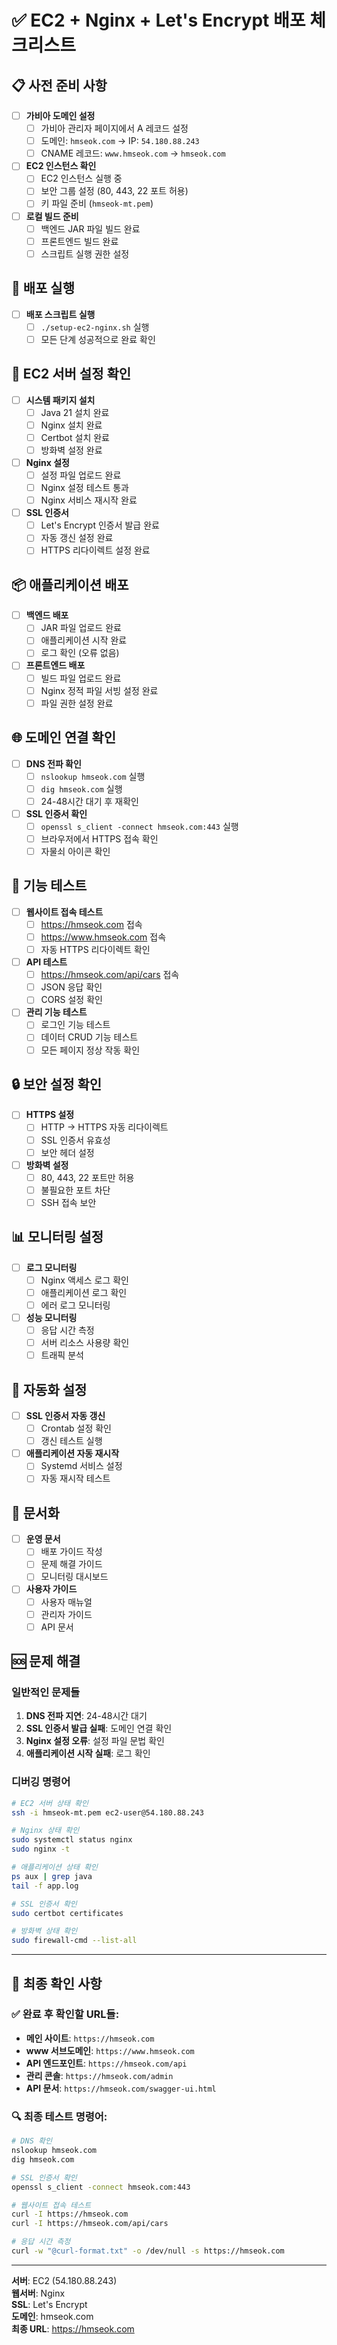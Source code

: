 # ✅ EC2 + Nginx + Let's Encrypt 배포 체크리스트

## 📋 사전 준비 사항

- [ ] **가비아 도메인 설정**
  - [ ] 가비아 관리자 페이지에서 A 레코드 설정
  - [ ] 도메인: `hmseok.com` → IP: `54.180.88.243`
  - [ ] CNAME 레코드: `www.hmseok.com` → `hmseok.com`

- [ ] **EC2 인스턴스 확인**
  - [ ] EC2 인스턴스 실행 중
  - [ ] 보안 그룹 설정 (80, 443, 22 포트 허용)
  - [ ] 키 파일 준비 (`hmseok-mt.pem`)

- [ ] **로컬 빌드 준비**
  - [ ] 백엔드 JAR 파일 빌드 완료
  - [ ] 프론트엔드 빌드 완료
  - [ ] 스크립트 실행 권한 설정

## 🚀 배포 실행

- [ ] **배포 스크립트 실행**
  - [ ] `./setup-ec2-nginx.sh` 실행
  - [ ] 모든 단계 성공적으로 완료 확인

## 🔧 EC2 서버 설정 확인

- [ ] **시스템 패키지 설치**
  - [ ] Java 21 설치 완료
  - [ ] Nginx 설치 완료
  - [ ] Certbot 설치 완료
  - [ ] 방화벽 설정 완료

- [ ] **Nginx 설정**
  - [ ] 설정 파일 업로드 완료
  - [ ] Nginx 설정 테스트 통과
  - [ ] Nginx 서비스 재시작 완료

- [ ] **SSL 인증서**
  - [ ] Let's Encrypt 인증서 발급 완료
  - [ ] 자동 갱신 설정 완료
  - [ ] HTTPS 리다이렉트 설정 완료

## 📦 애플리케이션 배포

- [ ] **백엔드 배포**
  - [ ] JAR 파일 업로드 완료
  - [ ] 애플리케이션 시작 완료
  - [ ] 로그 확인 (오류 없음)

- [ ] **프론트엔드 배포**
  - [ ] 빌드 파일 업로드 완료
  - [ ] Nginx 정적 파일 서빙 설정 완료
  - [ ] 파일 권한 설정 완료

## 🌐 도메인 연결 확인

- [ ] **DNS 전파 확인**
  - [ ] `nslookup hmseok.com` 실행
  - [ ] `dig hmseok.com` 실행
  - [ ] 24-48시간 대기 후 재확인

- [ ] **SSL 인증서 확인**
  - [ ] `openssl s_client -connect hmseok.com:443` 실행
  - [ ] 브라우저에서 HTTPS 접속 확인
  - [ ] 자물쇠 아이콘 확인

## 🧪 기능 테스트

- [ ] **웹사이트 접속 테스트**
  - [ ] https://hmseok.com 접속
  - [ ] https://www.hmseok.com 접속
  - [ ] 자동 HTTPS 리다이렉트 확인

- [ ] **API 테스트**
  - [ ] https://hmseok.com/api/cars 접속
  - [ ] JSON 응답 확인
  - [ ] CORS 설정 확인

- [ ] **관리 기능 테스트**
  - [ ] 로그인 기능 테스트
  - [ ] 데이터 CRUD 기능 테스트
  - [ ] 모든 페이지 정상 작동 확인

## 🔒 보안 설정 확인

- [ ] **HTTPS 설정**
  - [ ] HTTP → HTTPS 자동 리다이렉트
  - [ ] SSL 인증서 유효성
  - [ ] 보안 헤더 설정

- [ ] **방화벽 설정**
  - [ ] 80, 443, 22 포트만 허용
  - [ ] 불필요한 포트 차단
  - [ ] SSH 접속 보안

## 📊 모니터링 설정

- [ ] **로그 모니터링**
  - [ ] Nginx 액세스 로그 확인
  - [ ] 애플리케이션 로그 확인
  - [ ] 에러 로그 모니터링

- [ ] **성능 모니터링**
  - [ ] 응답 시간 측정
  - [ ] 서버 리소스 사용량 확인
  - [ ] 트래픽 분석

## 🔄 자동화 설정

- [ ] **SSL 인증서 자동 갱신**
  - [ ] Crontab 설정 확인
  - [ ] 갱신 테스트 실행

- [ ] **애플리케이션 자동 재시작**
  - [ ] Systemd 서비스 설정
  - [ ] 자동 재시작 테스트

## 📝 문서화

- [ ] **운영 문서**
  - [ ] 배포 가이드 작성
  - [ ] 문제 해결 가이드
  - [ ] 모니터링 대시보드

- [ ] **사용자 가이드**
  - [ ] 사용자 매뉴얼
  - [ ] 관리자 가이드
  - [ ] API 문서

## 🆘 문제 해결

### 일반적인 문제들
1. **DNS 전파 지연**: 24-48시간 대기
2. **SSL 인증서 발급 실패**: 도메인 연결 확인
3. **Nginx 설정 오류**: 설정 파일 문법 확인
4. **애플리케이션 시작 실패**: 로그 확인

### 디버깅 명령어
```bash
# EC2 서버 상태 확인
ssh -i hmseok-mt.pem ec2-user@54.180.88.243

# Nginx 상태 확인
sudo systemctl status nginx
sudo nginx -t

# 애플리케이션 상태 확인
ps aux | grep java
tail -f app.log

# SSL 인증서 확인
sudo certbot certificates

# 방화벽 상태 확인
sudo firewall-cmd --list-all
```

---

## 🎯 최종 확인 사항

### ✅ 완료 후 확인할 URL들:
- **메인 사이트**: `https://hmseok.com`
- **www 서브도메인**: `https://www.hmseok.com`
- **API 엔드포인트**: `https://hmseok.com/api`
- **관리 콘솔**: `https://hmseok.com/admin`
- **API 문서**: `https://hmseok.com/swagger-ui.html`

### 🔍 최종 테스트 명령어:
```bash
# DNS 확인
nslookup hmseok.com
dig hmseok.com

# SSL 인증서 확인
openssl s_client -connect hmseok.com:443

# 웹사이트 접속 테스트
curl -I https://hmseok.com
curl -I https://hmseok.com/api/cars

# 응답 시간 측정
curl -w "@curl-format.txt" -o /dev/null -s https://hmseok.com
```

---

**서버**: EC2 (54.180.88.243)  
**웹서버**: Nginx  
**SSL**: Let's Encrypt  
**도메인**: hmseok.com  
**최종 URL**: https://hmseok.com 
